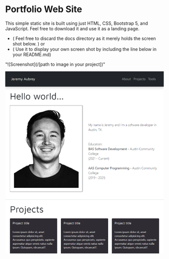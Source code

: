 # Portfolio Web Site

This simple static site is built using just HTML, CSS, Bootstrap 5, and JavaScript.
Feel free to download it and use it as a landing page.
*  ( Feel free to discard the docs directory as it merely holds the screen shot below. )
or 
* ( Use it to display your own screen shot by including the line below in your README.md)

\"!\[Screenshot\](/[path to image in your project])"

![Screenshot](/docs/images/website_screen_shot.png)

 